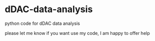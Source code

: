 # dDAC-data-analysis
python code for dDAC data analysis

please let me know if you want use my code, I am happy to offer help
